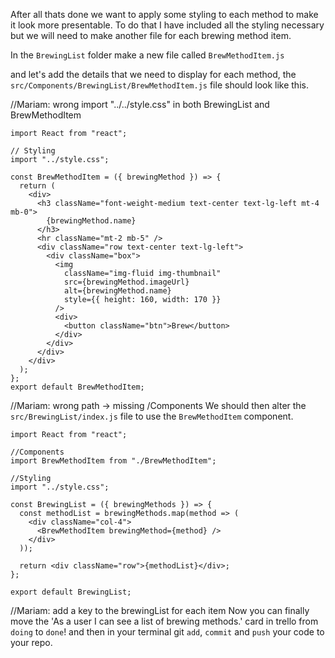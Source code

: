 After all thats done we want to apply some styling to each method to make it look more presentable.
To do that I have included all the styling necessary but we will need to make another file for each brewing method item.

In the `BrewingList` folder make a new file called `BrewMethodItem.js`

and let's add the details that we need to display for each method, the `src/Components/BrewingList/BrewMethodItem.js` file should look like this.

//Mariam: wrong import "../../style.css" in both BrewingList and BrewMethodItem

```
import React from "react";

// Styling
import "../style.css";

const BrewMethodItem = ({ brewingMethod }) => {
  return (
    <div>
      <h3 className="font-weight-medium text-center text-lg-left mt-4 mb-0">
        {brewingMethod.name}
      </h3>
      <hr className="mt-2 mb-5" />
      <div className="row text-center text-lg-left">
        <div className="box">
          <img
            className="img-fluid img-thumbnail"
            src={brewingMethod.imageUrl}
            alt={brewingMethod.name}
            style={{ height: 160, width: 170 }}
          />
          <div>
            <button className="btn">Brew</button>
          </div>
        </div>
      </div>
    </div>
  );
};
export default BrewMethodItem;
```

//Mariam: wrong path -> missing /Components
We should then alter the `src/BrewingList/index.js` file to use the `BrewMethodItem` component.

```
import React from "react";

//Components
import BrewMethodItem from "./BrewMethodItem";

//Styling
import "../style.css";

const BrewingList = ({ brewingMethods }) => {
  const methodList = brewingMethods.map(method => (
    <div className="col-4">
      <BrewMethodItem brewingMethod={method} />
    </div>
  ));

  return <div className="row">{methodList}</div>;
};

export default BrewingList;
```

//Mariam: add a key to the brewingList for each item
Now you can finally move the 'As a user I can see a list of brewing methods.' card in trello from `doing` to `done`!
and then in your terminal git `add`, `commit` and `push` your code to your repo.
